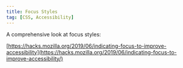 ```yaml
---
title: Focus Styles
tag: [CSS, Accessibility]
---
```

A comprehensive look at focus styles:

[https://hacks.mozilla.org/2019/06/indicating-focus-to-improve-accessibility](https://hacks.mozilla.org/2019/06/indicating-focus-to-improve-accessibility/)
